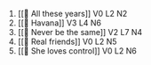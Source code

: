 1. [[🎼 All these years]] V0 L2 N2
2. [[🎼 Havana]] V3 L4 N6
3. [[🎼 Never be the same]] V2 L7 N4
4. [[🎼 Real friends]] V0 L2 N5
5. [[🎼 She loves control]] V0 L2 N6



